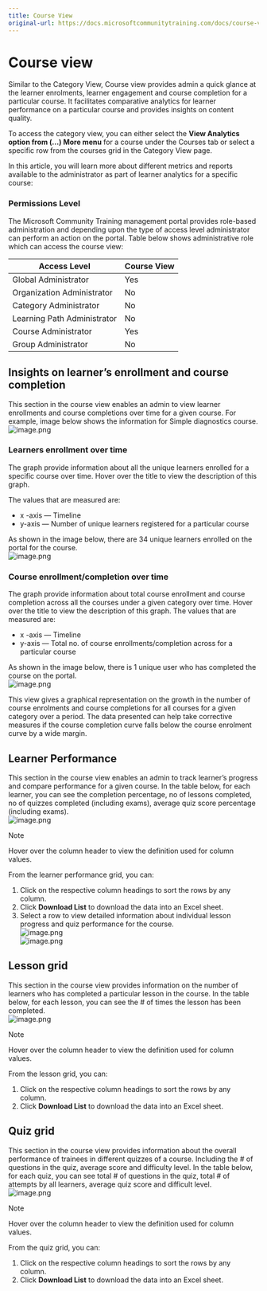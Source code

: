 ```yaml
---
title: Course View
original-url: https://docs.microsoftcommunitytraining.com/docs/course-view-report
---
```


# Course view

Similar to the Category View, Course view provides admin a quick glance at the learner enrolments, learner engagement and course completion for a particular course. It facilitates comparative analytics for learner performance on a particular course and provides insights on content quality.

To access the category view, you can either select the **View Analytics option from (…) More menu** for a course under the Courses tab or select a specific row from the courses grid in the Category View page. 

In this article, you will learn more about different metrics and reports available to the administrator as part of learner analytics for a specific course:

### Permissions Level
The Microsoft Community Training management portal provides role-based administration and depending upon the type of access level administrator can perform an action on the portal.  Table below shows administrative role which can access the course view:  

|Access Level|  	Course View|
|---|---|
|Global Administrator| Yes |
|Organization Administrator |No|
|Category Administrator	|No|
|Learning Path Administrator|No|
|Course Administrator	|Yes|
|Group Administrator	|No|

## Insights on learner’s enrollment and course completion
This section in the course view enables an admin to view learner enrollments and course completions over time for a given course. For example, image below shows the information for Simple diagnostics course.
![image.png](../../media/image%2853%29.png)

### Learners enrollment over time
The graph provide information about all the unique learners enrolled for a specific course over time. Hover over the title to view the description of this graph. 

The values that are measured are:

* x -axis — Timeline
* y-axis — Number of unique learners registered for a particular course

As shown in the image below, there are 34 unique learners enrolled on the portal for the course.  
![image.png](../../media/image%2871%29.png)


### Course enrollment/completion over time
The graph provide information about total course enrollment and course completion across all the courses under a given category over time. Hover over the title to view the description of this graph. The values that are measured are:

* x -axis — Timeline
* y-axis — Total no. of course enrollments/completion across for a particular course

As shown in the image below, there is 1 unique user who has completed the course on the portal.  
![image.png](../../media/image%2872%29.png)

This view gives a graphical representation on the growth in the number of course enrolments and course completions for all courses for a given category over a period. The data presented can help take corrective measures if the course completion curve falls below the course enrolment curve by a wide margin.

## Learner Performance 
This section in the course view enables an admin to track learner’s progress and compare performance for a given course. In the table below, for each learner, you can see the completion percentage, no of lessons completed, no of quizzes completed (including exams), average quiz score percentage (including exams).  
![image.png](../../media/image%2873%29.png)

> [!NOTE]  
> Hover over the column header to view the definition used for column values.

From the learner performance grid, you can:
1. Click on the respective column headings to sort the rows by any column.
2. Click **Download List** to download the data into an Excel sheet.
3. Select a row to view detailed information about individual lesson progress and quiz performance for the course.  
![image.png](../../media/image%2854%29.png)  
![image.png](../../media/image%2855%29.png)
    
##  Lesson grid 
This section in the course view provides information on the number of learners who has completed a particular lesson in the course. In the table below, for each lesson, you can see the # of times the lesson has been completed.  
![image.png](../../media/image%2874%29.png)

> [!NOTE]  
> Hover over the column header to view the definition used for column values.

From the lesson grid, you can:  
1. Click on the respective column headings to sort the rows by any column.
2. Click **Download List** to download the data into an Excel sheet.

## Quiz grid 

This section in the course view provides information about the overall performance of trainees in different quizzes of a course. Including the # of questions in the quiz, average score and difficulty level. In the table below, for each quiz, you can see total # of questions in the quiz, total # of attempts by all learners, average quiz score and difficult level.  
![image.png](../../media/image%2875%29.png)

> [!NOTE]  
> Hover over the column header to view the definition used for column values.

From the quiz grid, you can:  
1. Click on the respective column headings to sort the rows by any column.
2. Click **Download List** to download the data into an Excel sheet.
